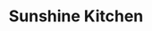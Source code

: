 ---
layout: place
title: "Sunshine Kitchen"
permalink: /california/oceanside/sunshine-kitchen.html
stateAbbr: CA
stateName: California
cityName: Oceanside
seo:
  name: "Sunshine Kitchen"
  type: Restaurant
  links: https://sunshinekitchenoceanside.com/
description: "Bright, informal outpost serving quick-serve poke bowls alongside standard sushi rolls. Looking for sushi in Oceanside, California? Check out Sunshine Kitche..."
place_id: ChIJL2EHq9Vv3IARO1vmyi_6s6A
photos:
  - name: >-
      places/ChIJL2EHq9Vv3IARO1vmyi_6s6A/photos/AeeoHcJ02ZwIl-CAx4f4StVT82xr7ZwKPrRKFOH13mq66i69Sw0G7OeMw8pUme6UBhQuttMTLmqMNHN6LZwJAGrfMnmLugfhZc0sd9gmi1FOxLUp1UGuH_BFm465EziezU_07bunxin5Cg6GDGzq2P53N9C90Anh8Txf4H-qyIelh-wpQi7P3ep1sf2zlK75O5CcOsGnRSKgX_LFDG3mRCCbLOgYbZrJxiUSpg7F4CJc6jC1ZboyWRlRao_D5SYo0I35cCx9H1PU_X_VFohyOsKibuWi7RTwIpcducJ3YyD2I2wVBg
    widthPx: 1960
    heightPx: 4032
    authorAttributions:
      - displayName: Sunshine Kitchen
        uri: https://maps.google.com/maps/contrib/116834329132907406741
        photoUri: >-
          https://lh3.googleusercontent.com/a-/ALV-UjWv-3KkOEOH3Qd0HuwmabJCrElBBWTsFzha8Z97xvAvpBy4Vv8=s100-p-k-no-mo
    flagContentUri: >-
      https://www.google.com/local/imagery/report/?cb_client=maps_api_places.places_api&image_key=!1e10!2sAF1QipPxXOFL4JX0b0FM6tcRLo3t9ddVWjawyi6j1ETh&hl=en-US
    googleMapsUri: >-
      https://www.google.com/maps/place//data=!3m4!1e2!3m2!1sAF1QipPxXOFL4JX0b0FM6tcRLo3t9ddVWjawyi6j1ETh!2e10!4m2!3m1!1s0x80dc6fd5ab07612f:0xa0b3fa2fcae65b3b
  - name: >-
      places/ChIJL2EHq9Vv3IARO1vmyi_6s6A/photos/AeeoHcJDgDj2ocwnRZhglELs_M_uL9r3g6DFD5Yh3fe1mI_cNfT-Ygp1htpt1DtV41pRS2ZZpngqB2iR0oZjoi_xJM_w-3hggjPTDyU4t8QJ5vAVc2eUKwwT7NPSYcudbBaMr4LN1DrBgA7eKhR2p7mIxpSVPEeWgkL4yxgH5QSIsjFOWlOp_TPhVfRiM1fdyJqJZK4yDMGayGTdrNyNtVqR3iPr7NwBrBVU9-J2e_I9poF0m7X19A2FF5ZC2eT7tiqJ88U6_fOA_7LAkPV77hC-jtaVdQGBUshf4CPLQQnlaCheZA
    widthPx: 1000
    heightPx: 562
    authorAttributions:
      - displayName: Sunshine Kitchen
        uri: https://maps.google.com/maps/contrib/116834329132907406741
        photoUri: >-
          https://lh3.googleusercontent.com/a-/ALV-UjWv-3KkOEOH3Qd0HuwmabJCrElBBWTsFzha8Z97xvAvpBy4Vv8=s100-p-k-no-mo
    flagContentUri: >-
      https://www.google.com/local/imagery/report/?cb_client=maps_api_places.places_api&image_key=!1e10!2sAF1QipPdnBRlCzw7FLjwQQeVfvb9jQo8DWKN0KvFhcyy&hl=en-US
    googleMapsUri: >-
      https://www.google.com/maps/place//data=!3m4!1e2!3m2!1sAF1QipPdnBRlCzw7FLjwQQeVfvb9jQo8DWKN0KvFhcyy!2e10!4m2!3m1!1s0x80dc6fd5ab07612f:0xa0b3fa2fcae65b3b
  - name: >-
      places/ChIJL2EHq9Vv3IARO1vmyi_6s6A/photos/AeeoHcK8MuVU0Vo4VoUoc9bGLEXafS17XWMn7zGh9IrZ9eqK8q1s5LiZBnZCNf33m9AwoIjswBjiZRVZbkh2gQpwq5c8mOsDLsMyxfQeLi1wlnUQMqaM0s5kO10KKnRSsJ0zbGhDDqlQ3eYTMlosFXqH-HdCplTCA-xLHgomTQLOL8lUFj2zx2OZwQdCoMkNgovqSuJ1n581s01DTjB-GVjX72eNJZrIm-ra2wXOljG4NtjCoWwXmd96URdFTrrlQpyr0r-0WwMZx3q0ZUCYAnSGFiFeXJpFzFvc4-UPLitXwarv5oSQD7X06bfmadMqBK3mc8BU_P9bD5HlOk0pa0snB9Ri0wdYM-GKaXQ_ggnmzwzw_MARIxd9KmU6eI43tV3fBbK6SI4SnFLv2WwrdSDy_C883VKQE1eSuIDnSoeBi6BF7dUz
    widthPx: 4032
    heightPx: 3024
    authorAttributions:
      - displayName: Walter Leviz
        uri: https://maps.google.com/maps/contrib/101427390959840584488
        photoUri: >-
          https://lh3.googleusercontent.com/a-/ALV-UjXXLDzwmTxGms_pi3VNBgKMxRaGva6PB0Hr9yy_3qMNkLiNp2oC=s100-p-k-no-mo
    flagContentUri: >-
      https://www.google.com/local/imagery/report/?cb_client=maps_api_places.places_api&image_key=!1e10!2sCIHM0ogKEICAgMDIsbm8vwE&hl=en-US
    googleMapsUri: >-
      https://www.google.com/maps/place//data=!3m4!1e2!3m2!1sCIHM0ogKEICAgMDIsbm8vwE!2e10!4m2!3m1!1s0x80dc6fd5ab07612f:0xa0b3fa2fcae65b3b
  - name: >-
      places/ChIJL2EHq9Vv3IARO1vmyi_6s6A/photos/AeeoHcJA4k0Y6rbixiaAD84rISxKAL7I7DVQAYcCo242bgloSkXIq2BZcAYAmrzUHfdXhireG6hxyBDjnUsA1Tuvdzom48u6zLb77pKURL9NraIKLI-pY4mw5AZpug9fuuNOR6RlJk4y67d--pvzDWaBIru3HRJqDZJm_h2c1doY5AG886-x4D0g5Qmq2m9tYXSOPtFpnki6HtQsZIFwun3yZLxBXTbvMitl3av6R9M4y2d6SKxaQ_xXwq0qVovAALe6Yb1pNdXvP5fJ-jD59H--wcGwoI64Yk2ZQ7FtXgN3i9JRwBuOq7unGEY2S41Ghm9rX9DP1DB_ICkIBj8qucSSG2vLdzu9WFJ0A8Gs4V-oTfE3ymucOAkkeEuVKg1Cxt9ojVdLXRedwlWDzcc2euLSnBenCyFPioiUkwqrEiAjRF1NfQ
    widthPx: 3024
    heightPx: 4032
    authorAttributions:
      - displayName: Rosario Idanan
        uri: https://maps.google.com/maps/contrib/101205644474210036714
        photoUri: >-
          https://lh3.googleusercontent.com/a/ACg8ocKmJaKMBYlxVAM6QDBn3FXhWXMzOpWMHrtPQ8JamgVaTdLZHw=s100-p-k-no-mo
    flagContentUri: >-
      https://www.google.com/local/imagery/report/?cb_client=maps_api_places.places_api&image_key=!1e10!2sCIHM0ogKEICAgICH0bOjMg&hl=en-US
    googleMapsUri: >-
      https://www.google.com/maps/place//data=!3m4!1e2!3m2!1sCIHM0ogKEICAgICH0bOjMg!2e10!4m2!3m1!1s0x80dc6fd5ab07612f:0xa0b3fa2fcae65b3b
  - name: >-
      places/ChIJL2EHq9Vv3IARO1vmyi_6s6A/photos/AeeoHcLPHc1ZKUlGb1Se2XupNw7ugHtpaf7bHTedO0GhLiVW6eBSZTc6UuvuT403qXZKo9F4hqItDP_K8FjzBP5Ot5cGjweZFSqS3xrM24Zzr30synp_KkWQPntY_h6ExttMOEH4BNYNQphMR4XiavTR71Dz1LmdXyYTq7tyL8RuVj0MSLTD5hS0tUku2fpIRBBG8aSsfj_0aKXK-6va_w0p_AvjhxY_2pUvJRGf8mds990xcvT3pHHfWRyzMChm24tXOWgO1sh-K_6Z42HHS_rfFrL0tlIkXZJFFls3rhDDD0liLPn0QyaLKwIhRpd0JGI0zoGxbGw8ISGgdnwLw5JJU3sT-zT2ukFtNHpDKb-c8_T3MPaepmqbxfK9sqM60RrPkNja5nhBTnKTa7e9rIP_gzT5y4LYjOLZ0x3hSK6urs9Ypw
    widthPx: 4000
    heightPx: 2252
    authorAttributions:
      - displayName: Casey Young
        uri: https://maps.google.com/maps/contrib/116727407893379373999
        photoUri: >-
          https://lh3.googleusercontent.com/a-/ALV-UjWM20bwuI-q3zthxHg9THgt_eAl6KGiHLiLh4n-eHT3bugAtzSF=s100-p-k-no-mo
    flagContentUri: >-
      https://www.google.com/local/imagery/report/?cb_client=maps_api_places.places_api&image_key=!1e10!2sCIHM0ogKEICAgICPlInVQw&hl=en-US
    googleMapsUri: >-
      https://www.google.com/maps/place//data=!3m4!1e2!3m2!1sCIHM0ogKEICAgICPlInVQw!2e10!4m2!3m1!1s0x80dc6fd5ab07612f:0xa0b3fa2fcae65b3b
  - name: >-
      places/ChIJL2EHq9Vv3IARO1vmyi_6s6A/photos/AeeoHcKMJ6tPMiysGtZdOWrw584KR1yKQnhgpZbghBBwhjLRsVE06tk3qjUt1FOJ7mzrc7UZuQg5Vj-l6TNgBYFRu1T8TxeSlCUwcPX6p7gMbu0kDOwq96RzgyN6RHXpVWczdSpUD1acopjxJ_VDTELsenKCOGGscS6th8SoTm2aTty3sSytGR6dGZuM12ECNaYdsQbvhUlYnL1FcHvaSQ6JuJzH-cVI3tYYouXFIVhoImok9lupZo09S6rVduX1wD5nYsgrRJG-K3UwYH6aglO-EtU1l38Qx6OiWigwfLbZZq7Oh9FLn0uspx15g1_ASO8PzqpmbDpw7xW0uVtskTCTeNEEJX6G9_ADpL-mzQde22q2NCKAnntOUuSBWYyen12k16CJeJshr6fK6QymtSjRAUmmHAiDJEeJ7ES7ooim3K4
    widthPx: 4800
    heightPx: 3600
    authorAttributions:
      - displayName: Jeff Tejero
        uri: https://maps.google.com/maps/contrib/113301666419596661460
        photoUri: >-
          https://lh3.googleusercontent.com/a-/ALV-UjVy2-ewbYBIndB6HLZg1dR7814HCqVk9jpehLixH9Io_BzJBKBJqA=s100-p-k-no-mo
    flagContentUri: >-
      https://www.google.com/local/imagery/report/?cb_client=maps_api_places.places_api&image_key=!1e10!2sCIHM0ogKEICAgICpjZiQJQ&hl=en-US
    googleMapsUri: >-
      https://www.google.com/maps/place//data=!3m4!1e2!3m2!1sCIHM0ogKEICAgICpjZiQJQ!2e10!4m2!3m1!1s0x80dc6fd5ab07612f:0xa0b3fa2fcae65b3b
  - name: >-
      places/ChIJL2EHq9Vv3IARO1vmyi_6s6A/photos/AeeoHcImOy00cBKFsG8T2ks8PRy-gTLp_r3sb5GirWVBm_GnfZ3NNS4l6GgFVTq8vwgCDvyNkuR_q51zjKEAODCWz9i7AFoqzXOv0ok3p0ZKNxwXTvOW_Px7CqUXHHQHY_x4bQMLZEmWWAu-TD3t8nbEWnq01W_ikeJ9YTsJsP7rFAYgFMileZSzTK6eklcK6Te62tPjSYb8p1KmgPYFQpyxNgVXWVgD1NKriLFfYYMw03vjGvllKZfNGB9hM0SxcyvzUlHi2JOtmQej4bOv7CGHYqcY4GuTHQn-173wRs8YFAJSBRP_Wa752RXwycIJNRU3XxUYb2cSbmF28JKDKrn5FmPhb-8J9Is9cMqOS8ysP2O80ABpxREv-yUWGPv2sOS1nW53k6igAjDIfaqmak84qxGl9v2NVP_BA4DHHFbl7cy-xA
    widthPx: 4800
    heightPx: 3600
    authorAttributions:
      - displayName: Jeff Tejero
        uri: https://maps.google.com/maps/contrib/113301666419596661460
        photoUri: >-
          https://lh3.googleusercontent.com/a-/ALV-UjVy2-ewbYBIndB6HLZg1dR7814HCqVk9jpehLixH9Io_BzJBKBJqA=s100-p-k-no-mo
    flagContentUri: >-
      https://www.google.com/local/imagery/report/?cb_client=maps_api_places.places_api&image_key=!1e10!2sCIHM0ogKEICAgICpjZjqDA&hl=en-US
    googleMapsUri: >-
      https://www.google.com/maps/place//data=!3m4!1e2!3m2!1sCIHM0ogKEICAgICpjZjqDA!2e10!4m2!3m1!1s0x80dc6fd5ab07612f:0xa0b3fa2fcae65b3b
  - name: >-
      places/ChIJL2EHq9Vv3IARO1vmyi_6s6A/photos/AeeoHcJzFXaL-h2NrNBmG2WC8od0E2_047t-EoKluo-OQrPtEEzs-tOcdBklXCPUamOjLyh49slA7N4F4Sxh1eING0GMlvaHxn7IPfv4NlWJQoDag61z7iseP2KLK3u6_VjEpPjOd9QVfZLd5Ye7QsYWZ5Ypin34ushDdQX6-2JQBWYCYjPteSfS3ETdm6Omg2dzjAQMuFwYjCj-xClsypjovXxOmhcrfYd3JPz8lwcQkYRxc2q4zL1M-o_ftdKSyy8ttFABLGDUWQWm736wg8vaJyxjXLyr0NlRtca5rYPRBI3ADK6Cq0e67qVHlRUIzp4YuAcL6MwBe7tYsfPUg06CUvrkysE0GzIh5B8fm37fmbpKGNpgMJ3TQIZWgMWYbT4-ob0rC5pbA-Hvps7gILr3T5mBT6VxTHdKOfX9SyeOg2Q
    widthPx: 4080
    heightPx: 3072
    authorAttributions:
      - displayName: Eric Krebs
        uri: https://maps.google.com/maps/contrib/108123032350869013204
        photoUri: >-
          https://lh3.googleusercontent.com/a-/ALV-UjXW-dn6TjfRyW2DtyrIl6scZEDKUgihD8xI8iAiv5emPJJGCcbK=s100-p-k-no-mo
    flagContentUri: >-
      https://www.google.com/local/imagery/report/?cb_client=maps_api_places.places_api&image_key=!1e10!2sCIHM0ogKEICAgMCgu_bJHw&hl=en-US
    googleMapsUri: >-
      https://www.google.com/maps/place//data=!3m4!1e2!3m2!1sCIHM0ogKEICAgMCgu_bJHw!2e10!4m2!3m1!1s0x80dc6fd5ab07612f:0xa0b3fa2fcae65b3b
  - name: >-
      places/ChIJL2EHq9Vv3IARO1vmyi_6s6A/photos/AeeoHcKxecNJqVqsFRji6yG9-_-jIeRttIFBi-GAxZSV7m7SkMCySoeTHqlXIDx902kBT36KZsXxoZ5TbLspqXLa5WiYLycsiEQ8caOM-osc2TwuxBnn7BTm4eKC-Yj6TbsoQqgJUfrBaeS0veQofOtIDmAFOTnOHxRgjsu5D6UTE2PZurqbAK0NVj0Ejbcu3bs3-vkWfUKCxye_X4t3v0Q4zQApmulBNlSc4HOkETqHcmi7c0UMkE5YtR1piMMUigyslLQ6D6-EVjBf43hx9NYGLPspNgxMBYPWsi2gGVmnXVCk6KtsLjTrRo3FiO2lkyvkN8v1uji8UGhUJUYV5vlh5wqah6FQ02gZ_I0dXdRmopteHuGy5b8vWBm0ly8WBdzc71j830PyFwsIkP397LExM2OS81R3PXlKv-PbmBSe4Tt5IcZd
    widthPx: 3600
    heightPx: 4800
    authorAttributions:
      - displayName: sandra calderosmith
        uri: https://maps.google.com/maps/contrib/100950605212586659655
        photoUri: >-
          https://lh3.googleusercontent.com/a-/ALV-UjV4FvG8c0UaTq1gX3bEdPGFy0-yLOX35y9h5mJKwq0VplbcOqNQyw=s100-p-k-no-mo
    flagContentUri: >-
      https://www.google.com/local/imagery/report/?cb_client=maps_api_places.places_api&image_key=!1e10!2sCIHM0ogKEICAgICzlr30_QE&hl=en-US
    googleMapsUri: >-
      https://www.google.com/maps/place//data=!3m4!1e2!3m2!1sCIHM0ogKEICAgICzlr30_QE!2e10!4m2!3m1!1s0x80dc6fd5ab07612f:0xa0b3fa2fcae65b3b
  - name: >-
      places/ChIJL2EHq9Vv3IARO1vmyi_6s6A/photos/AeeoHcLWj8nle32WGQ_Kyk-wNrj6AuFEI63T6bRDVArS7pF2vByp9z_J2tktbzBS9RM3DSexsM_zjlFd1TrvsZNzUpUbPNBfxemup-4fE3Du0mucart1gSyHB_NHIEEJv98_yOIPgMYs0deauLVyDUGwQ1rNnJp_IP63qOxUy_xRdHOm8g2EWZOa3Zhtm18iDQVJ-aM0Nem2MJdbjr_yvjsULi0A7BrIRSpJectXqtnfPQXRWZ-GvtG8lQTM8ri-EmtmKYv_UJ7NxB8D_J7DcuwhiauwFPcpYvmTJO4s-9VDvNbrvA
    widthPx: 620
    heightPx: 380
    authorAttributions:
      - displayName: Sunshine Kitchen
        uri: https://maps.google.com/maps/contrib/116834329132907406741
        photoUri: >-
          https://lh3.googleusercontent.com/a-/ALV-UjWv-3KkOEOH3Qd0HuwmabJCrElBBWTsFzha8Z97xvAvpBy4Vv8=s100-p-k-no-mo
    flagContentUri: >-
      https://www.google.com/local/imagery/report/?cb_client=maps_api_places.places_api&image_key=!1e10!2sAF1QipMpFwdT2O6ozetLUb0LXuctPrG73GmRDafaANY1&hl=en-US
    googleMapsUri: >-
      https://www.google.com/maps/place//data=!3m4!1e2!3m2!1sAF1QipMpFwdT2O6ozetLUb0LXuctPrG73GmRDafaANY1!2e10!4m2!3m1!1s0x80dc6fd5ab07612f:0xa0b3fa2fcae65b3b
address: 1006 Mission Ave Suite A, Oceanside, CA 92054, USA
street: 1006 Mission Ave Suite A
city: Oceanside
state: CA
zip: '92054'
country: USA
neighborhood: Townsite
latitude: '33.199038'
longitude: '-117.376155'
accessibility_options:
  wheelchairAccessibleParking: true
  wheelchairAccessibleEntrance: true
  wheelchairAccessibleRestroom: true
  wheelchairAccessibleSeating: true
business_status: OPERATIONAL
name: Sunshine Kitchen
google_maps_links:
  directionsUri: >-
    https://www.google.com/maps/dir//''/data=!4m7!4m6!1m1!4e2!1m2!1m1!1s0x80dc6fd5ab07612f:0xa0b3fa2fcae65b3b!3e0
  placeUri: https://maps.google.com/?cid=11579874150074178363
  writeAReviewUri: >-
    https://www.google.com/maps/place//data=!4m3!3m2!1s0x80dc6fd5ab07612f:0xa0b3fa2fcae65b3b!12e1
  reviewsUri: >-
    https://www.google.com/maps/place//data=!4m4!3m3!1s0x80dc6fd5ab07612f:0xa0b3fa2fcae65b3b!9m1!1b1
  photosUri: >-
    https://www.google.com/maps/place//data=!4m3!3m2!1s0x80dc6fd5ab07612f:0xa0b3fa2fcae65b3b!10e5
primary_type: Japanese Restaurant
opening_hours:
  regular: null
  current: null
secondary_opening_hours:
  regular:
    weekdayDescriptions: null
    type: null
  current:
    weekdayDescriptions: null
    type: null
phone: (760) 547-5554
price_level: null
price_range: $10 &ndash; $20
rating: '4.6'
rating_count: 528
website: https://sunshinekitchenoceanside.com/
reviews:
  - name: >-
      places/ChIJL2EHq9Vv3IARO1vmyi_6s6A/reviews/ChZDSUhNMG9nS0VJQ0FnTURJc2JtOFh3EAE
    relativePublishTimeDescription: in the last week
    rating: 4
    text:
      text: >-
        The sushi here is tasty and fresh, and the location is really nice—close
        to the ocean. Only downside is you gotta stand in line to order, and
        they don’t give you a menu ahead of time. So you end up deciding what
        you want right at the register, which slows things down. Other than
        that, it’s great. Sushi comes out fast, and the staff is super friendly.
        Definitely recommend!
      languageCode: en
    originalText:
      text: >-
        The sushi here is tasty and fresh, and the location is really nice—close
        to the ocean. Only downside is you gotta stand in line to order, and
        they don’t give you a menu ahead of time. So you end up deciding what
        you want right at the register, which slows things down. Other than
        that, it’s great. Sushi comes out fast, and the staff is super friendly.
        Definitely recommend!
      languageCode: en
    authorAttribution:
      displayName: Walter Leviz
      uri: https://www.google.com/maps/contrib/101427390959840584488/reviews
      photoUri: >-
        https://lh3.googleusercontent.com/a-/ALV-UjXXLDzwmTxGms_pi3VNBgKMxRaGva6PB0Hr9yy_3qMNkLiNp2oC=s128-c0x00000000-cc-rp-mo-ba5
    publishTime: '2025-04-10T20:57:35.560727Z'
    flagContentUri: >-
      https://www.google.com/local/review/rap/report?postId=ChZDSUhNMG9nS0VJQ0FnTURJc2JtOFh3EAE&d=17924085&t=1
    googleMapsUri: >-
      https://www.google.com/maps/reviews/data=!4m6!14m5!1m4!2m3!1sChZDSUhNMG9nS0VJQ0FnTURJc2JtOFh3EAE!2m1!1s0x80dc6fd5ab07612f:0xa0b3fa2fcae65b3b
  - name: >-
      places/ChIJL2EHq9Vv3IARO1vmyi_6s6A/reviews/ChdDSUhNMG9nS0VJQ0FnTUNJeW9uTXFRRRAB
    relativePublishTimeDescription: a week ago
    rating: 5
    text:
      text: >-
        The food was excellent! We tried several dishes, including karaage,
        sushi, katsu curry, and a couple of others I can’t quite remember, and
        we were happy with everything. It was a pleasant surprise to see katsu
        curry on the menu. The service was quick, and the staff was very
        friendly. This is clearly a popular spot—though we arrived before the
        dinner rush, the seats filled up fast.
      languageCode: en
    originalText:
      text: >-
        The food was excellent! We tried several dishes, including karaage,
        sushi, katsu curry, and a couple of others I can’t quite remember, and
        we were happy with everything. It was a pleasant surprise to see katsu
        curry on the menu. The service was quick, and the staff was very
        friendly. This is clearly a popular spot—though we arrived before the
        dinner rush, the seats filled up fast.
      languageCode: en
    authorAttribution:
      displayName: Christina Smith
      uri: https://www.google.com/maps/contrib/101349179951927608138/reviews
      photoUri: >-
        https://lh3.googleusercontent.com/a-/ALV-UjUWg4MZmSwbujj6gTxhjQ4wGHq1ByBcZpoMLJ26U70bD2dT1UqR=s128-c0x00000000-cc-rp-mo
    publishTime: '2025-04-01T02:14:29.366195Z'
    flagContentUri: >-
      https://www.google.com/local/review/rap/report?postId=ChdDSUhNMG9nS0VJQ0FnTUNJeW9uTXFRRRAB&d=17924085&t=1
    googleMapsUri: >-
      https://www.google.com/maps/reviews/data=!4m6!14m5!1m4!2m3!1sChdDSUhNMG9nS0VJQ0FnTUNJeW9uTXFRRRAB!2m1!1s0x80dc6fd5ab07612f:0xa0b3fa2fcae65b3b
  - name: >-
      places/ChIJL2EHq9Vv3IARO1vmyi_6s6A/reviews/ChdDSUhNMG9nS0VJQ0FnSUNQbEluVl9RRRAB
    relativePublishTimeDescription: 4 months ago
    rating: 5
    text:
      text: >-
        Exceptional Japanese cuisine, great service, and stellar atmosphere
        accompanied with a great music selection! Sushi rolls were of high
        quality. No question the rest of the menu is held to the same standards!
      languageCode: en
    originalText:
      text: >-
        Exceptional Japanese cuisine, great service, and stellar atmosphere
        accompanied with a great music selection! Sushi rolls were of high
        quality. No question the rest of the menu is held to the same standards!
      languageCode: en
    authorAttribution:
      displayName: Casey Young
      uri: https://www.google.com/maps/contrib/116727407893379373999/reviews
      photoUri: >-
        https://lh3.googleusercontent.com/a-/ALV-UjWM20bwuI-q3zthxHg9THgt_eAl6KGiHLiLh4n-eHT3bugAtzSF=s128-c0x00000000-cc-rp-mo
    publishTime: '2024-11-21T19:28:27.473620Z'
    flagContentUri: >-
      https://www.google.com/local/review/rap/report?postId=ChdDSUhNMG9nS0VJQ0FnSUNQbEluVl9RRRAB&d=17924085&t=1
    googleMapsUri: >-
      https://www.google.com/maps/reviews/data=!4m6!14m5!1m4!2m3!1sChdDSUhNMG9nS0VJQ0FnSUNQbEluVl9RRRAB!2m1!1s0x80dc6fd5ab07612f:0xa0b3fa2fcae65b3b
  - name: >-
      places/ChIJL2EHq9Vv3IARO1vmyi_6s6A/reviews/ChZDSUhNMG9nS0VJQ0FnSUNMbDZXclpBEAE
    relativePublishTimeDescription: 9 months ago
    rating: 5
    text:
      text: >-
        After meeting the owners and finding out what a lovely family they were,
        we decided to give their restaurant a try. I moved here from Eugene,
        Oregon and have not been able to find a place that resembles a
        restaurant that I deeply miss. I’ve gone to multiple places but the
        flavors weren’t quite right. Their Teriyaki chicken was really good and
        great flavor. I got the dinner plate that was huge! I was not expecting
        such an impressive sized plate, could have definitely shared this with
        my husband.


        It’s also very difficult to find a place where all of us can agree on
        and my kids loved their sushi, this is definitely a place we will come
        to more often. I also really enjoyed the simple atmosphere, I want to be
        at a place because the food is great, the owners are polite and very
        family oriented and genuinely take the time and effort to create
        delicious meals.
      languageCode: en
    originalText:
      text: >-
        After meeting the owners and finding out what a lovely family they were,
        we decided to give their restaurant a try. I moved here from Eugene,
        Oregon and have not been able to find a place that resembles a
        restaurant that I deeply miss. I’ve gone to multiple places but the
        flavors weren’t quite right. Their Teriyaki chicken was really good and
        great flavor. I got the dinner plate that was huge! I was not expecting
        such an impressive sized plate, could have definitely shared this with
        my husband.


        It’s also very difficult to find a place where all of us can agree on
        and my kids loved their sushi, this is definitely a place we will come
        to more often. I also really enjoyed the simple atmosphere, I want to be
        at a place because the food is great, the owners are polite and very
        family oriented and genuinely take the time and effort to create
        delicious meals.
      languageCode: en
    authorAttribution:
      displayName: Desiree Sullivan
      uri: https://www.google.com/maps/contrib/103635312558469613458/reviews
      photoUri: >-
        https://lh3.googleusercontent.com/a/ACg8ocLJiqcXFxSeNaX_qi5tAI98hl4LEdyiyQuVTRTndPTcJgPfNg=s128-c0x00000000-cc-rp-mo
    publishTime: '2024-06-23T20:04:17.191813Z'
    flagContentUri: >-
      https://www.google.com/local/review/rap/report?postId=ChZDSUhNMG9nS0VJQ0FnSUNMbDZXclpBEAE&d=17924085&t=1
    googleMapsUri: >-
      https://www.google.com/maps/reviews/data=!4m6!14m5!1m4!2m3!1sChZDSUhNMG9nS0VJQ0FnSUNMbDZXclpBEAE!2m1!1s0x80dc6fd5ab07612f:0xa0b3fa2fcae65b3b
  - name: >-
      places/ChIJL2EHq9Vv3IARO1vmyi_6s6A/reviews/ChZDSUhNMG9nS0VJQ0FnSURMcTRuRkRnEAE
    relativePublishTimeDescription: 9 months ago
    rating: 5
    text:
      text: >-
        We enjoyed the food here. Poke bowls were delicious and fresh. Teriyaki
        chicken was tasty. Price was reasonable. Great place to stop by in Ocean
        Side.
      languageCode: en
    originalText:
      text: >-
        We enjoyed the food here. Poke bowls were delicious and fresh. Teriyaki
        chicken was tasty. Price was reasonable. Great place to stop by in Ocean
        Side.
      languageCode: en
    authorAttribution:
      displayName: Zhu Zhu
      uri: https://www.google.com/maps/contrib/112306831182313614332/reviews
      photoUri: >-
        https://lh3.googleusercontent.com/a-/ALV-UjVLLb5SK_sVga87vU4QmJSp6ohRCO2sKAiXsR0s3Zkk_CYrtyc4Sw=s128-c0x00000000-cc-rp-mo-ba4
    publishTime: '2024-07-01T02:10:36.709068Z'
    flagContentUri: >-
      https://www.google.com/local/review/rap/report?postId=ChZDSUhNMG9nS0VJQ0FnSURMcTRuRkRnEAE&d=17924085&t=1
    googleMapsUri: >-
      https://www.google.com/maps/reviews/data=!4m6!14m5!1m4!2m3!1sChZDSUhNMG9nS0VJQ0FnSURMcTRuRkRnEAE!2m1!1s0x80dc6fd5ab07612f:0xa0b3fa2fcae65b3b
parking_options:
  freeParkingLot: true
  freeStreetParking: true
  valetParking: false
payment_options:
  acceptsCreditCards: true
  acceptsDebitCards: true
  acceptsCashOnly: false
  acceptsNfc: true
allow_dogs: null
curbside_pickup: true
delivery: true
dine_in: true
good_for_children: true
good_for_groups: null
good_for_sports: null
live_music: false
menu_for_children: false
outdoor_seating: true
reservable: null
restroom: true
serves_beer: true
serves_breakfast: null
serves_brunch: false
serves_cocktails: null
serves_coffee: null
serves_dinner: true
serves_dessert: null
serves_lunch: true
serves_vegetarian_food: true
serves_wine: true
takeout: true
summary: >-
  Bright, informal outpost serving quick-serve poke bowls alongside standard
  sushi rolls.

---